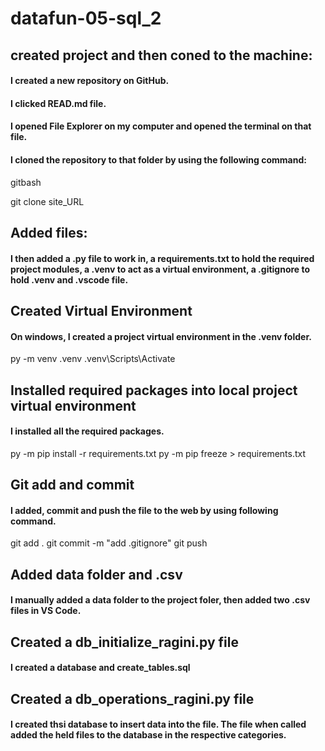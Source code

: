 # datafun-05-sql_2

## created project and then coned to the machine:

#### I created a new repository on GitHub.
#### I clicked READ.md file.
#### I opened File Explorer on my computer and opened the terminal on that file.
#### I cloned the repository to that folder by using the following command:
gitbash

git clone site_URL


## Added files:

#### I then added a .py file to work in, a requirements.txt to hold the required project modules, a .venv to act as a virtual environment, a .gitignore to hold .venv and .vscode file. 

## Created Virtual Environment

#### On windows, I created a project virtual environment in the .venv folder. 
py -m venv .venv
.venv\Scripts\Activate

## Installed required packages into local project virtual environment

#### I installed all the required packages.
py -m pip install -r requirements.txt
py -m pip freeze > requirements.txt


## Git add and commit

#### I added, commit and push the file to the web by using following command.
git add .
git commit -m "add .gitignore"
git push

## Added data folder and .csv

#### I manually added a data folder to the project foler, then added two .csv files in VS Code.

## Created a db_initialize_ragini.py file

#### I created a database and create_tables.sql

## Created a db_operations_ragini.py file

#### I created thsi database to insert data into the file. The file when called added the held files to the database in the respective categories. 





